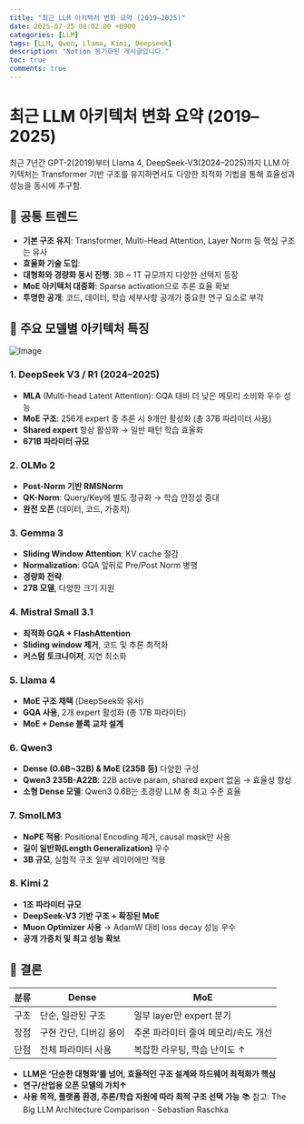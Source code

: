 ```yaml
---
title: "최근 LLM 아키텍처 변화 요약 (2019–2025)"
date: 2025-07-25 08:02:00 +0900
categories: [LLM]
tags: [LLM, Qwen, Llama, Kimi, Deepseek]
description: "Notion 동기화된 게시글입니다."
toc: true
comments: true
---
```


# 최근 LLM 아키텍처 변화 요약 (2019–2025)

최근 7년간 GPT-2(2019)부터 Llama 4, DeepSeek-V3(2024–2025)까지 LLM 아키텍처는 Transformer 기반 구조를 유지하면서도 다양한 최적화 기법을 통해 효율성과 성능을 동시에 추구함.

## 🔑 공통 트렌드

- **기본 구조 유지**: Transformer, Multi-Head Attention, Layer Norm 등 핵심 구조는 유사
- **효율화 기술 도입**:
- **대형화와 경량화 동시 진행**: 3B ~ 1T 규모까지 다양한 선택지 등장
- **MoE 아키텍처 대중화**: Sparse activation으로 추론 효율 확보
- **투명한 공개**: 코드, 데이터, 학습 세부사항 공개가 중요한 연구 요소로 부각
## 📌 주요 모델별 아키텍처 특징

![Image](https://prod-files-secure.s3.us-west-2.amazonaws.com/e6db513d-ec54-40ff-aa74-2487b0bcfe15/ac24fdd3-febf-45c7-8e99-afb6446591d8/image.png?X-Amz-Algorithm=AWS4-HMAC-SHA256&X-Amz-Content-Sha256=UNSIGNED-PAYLOAD&X-Amz-Credential=ASIAZI2LB4663OK23EEN%2F20250727%2Fus-west-2%2Fs3%2Faws4_request&X-Amz-Date=20250727T021849Z&X-Amz-Expires=3600&X-Amz-Security-Token=IQoJb3JpZ2luX2VjED8aCXVzLXdlc3QtMiJGMEQCIAaA7XQBbOkcLSI5giAUln5xQAMk1gWLWqWsbBtIVRNsAiAj7KUHKgcmYWFURMfqm4pRJvgJt2dwoQp8uCrJg27y3Sr%2FAwhoEAAaDDYzNzQyMzE4MzgwNSIMAQhFfU80HcJq03afKtwDTBPB%2F9feWTU3Aj82jQQeQDV9Os8ACPAdvv5BIbtoCsstzp63vbS2tbzf2mu%2BJAkW8eH7unIBve22pdDLv1GXWiYlQJhCKIW66svPVc%2Fhaqmy0CcY440w11%2BmYQJnWX2XZOIHt0mQae8BsDd1kd%2B4oREp%2FPPrIXrxYoF5WyL6X2W2DKYfq5mYeyemFTQmn3Cu%2FmEEpeeXWCOJGlaTESD552fP5Tu3Hqh%2BSbdeWLy38Zx7tPAuNmABDoyJ8dagS25Hila5q%2FvE%2BrCN7%2F%2FU4d6xbXMukC2kvFPiyZZp34vmgTyIy8vBauRQRwSSowusbMbvg2Vs7AofUdN8rZXaGiyCgcBl%2BwWaRwYbylfwQk8L%2BTmiiv5WxX5OzD21Ekn2l9pNMN%2B4mPDd1MCUKqGZ5GHa89GEfL4jOUPCANV9hgiKwIKyQNRKPDWWYHTamHt%2BkL1zpOkSLTcYiAOeBcIB88QTFY7OIzThXvhjdNkc4D09biBAqVuMX1twyegzMX1d67Q2bjA5EdU8yGij%2FNsnnUIKkryyFpYE33kxTkYUZsoz7jLE%2Bg9bF1SGyKQbkcRpyBCX9Z5shkBFJMqCN4EC%2BERxsH2a3DYK3KC1QBWkDHlAhNjGR8mCZa4QXxxn3S4w0MOVxAY6pgHtBUsKSgFNRTVdUxDMlqnCAoN13S9wON%2F6Kb%2BouFjN4V12rCLl72JEJa51Da4lmjRMpp7FDuksN0pcehUrFHIma7gqtNImHDZ5QrG2uMjkP0y11fWzUKQ7d3LTsVF3XEZXPE%2FpN4%2BYioo%2BQ5m3TMZ54iUUUGxI%2FfGzgaT7hbKhcGAqNICb%2B17U7tr1o%2BZJemxZ9YNmhKEHmIpFsdtv1GNqAPzS%2Bvio&X-Amz-Signature=c2dbb98f46a8b3dd87187133d317f2234f26ba5c033ea8c35f143ee1da65948d&X-Amz-SignedHeaders=host&x-amz-checksum-mode=ENABLED&x-id=GetObject)

### 1. DeepSeek V3 / R1 (2024–2025)

- **MLA** (Multi-head Latent Attention): GQA 대비 더 낮은 메모리 소비와 우수 성능
- **MoE 구조**: 256개 expert 중 추론 시 9개만 활성화 (총 37B 파라미터 사용)
- **Shared expert** 항상 활성화 → 일반 패턴 학습 효율화
- **671B 파라미터 규모**
### 2. OLMo 2

- **Post-Norm 기반 RMSNorm**
- **QK-Norm**: Query/Key에 별도 정규화 → 학습 안정성 증대
- **완전 오픈** (데이터, 코드, 가중치)
### 3. Gemma 3

- **Sliding Window Attention**: KV cache 절감
- **Normalization**: GQA 앞뒤로 Pre/Post Norm 병행
- **경량화 전략**:
- **27B 모델**, 다양한 크기 지원
### 4. Mistral Small 3.1

- **최적화 GQA + FlashAttention**
- **Sliding window 제거**, 코드 및 추론 최적화
- **커스텀 토크나이저**, 지연 최소화
### 5. Llama 4

- **MoE 구조 채택** (DeepSeek와 유사)
- **GQA 사용**, 2개 expert 활성화 (총 17B 파라미터)
- **MoE + Dense 블록 교차 설계**
### 6. Qwen3

- **Dense (0.6B~32B) & MoE (235B 등)** 다양한 구성
- **Qwen3 235B-A22B**: 22B active param, shared expert 없음 → 효율성 향상
- **소형 Dense 모델**: Qwen3 0.6B는 초경량 LLM 중 최고 수준 효율
### 7. SmolLM3

- **NoPE 적용**: Positional Encoding 제거, causal mask만 사용
- **길이 일반화(Length Generalization)** 우수
- **3B 규모**, 실험적 구조 일부 레이어에만 적용
### 8. Kimi 2

- **1조 파라미터 규모**
- **DeepSeek-V3 기반 구조 + 확장된 MoE**
- **Muon Optimizer 사용** → AdamW 대비 loss decay 성능 우수
- **공개 가중치 및 최고 성능 확보**
## 🧩 결론

| 분류 | Dense | MoE |
| --- | --- | --- |
| 구조 | 단순, 일관된 구조 | 일부 layer만 expert 분기 |
| 장점 | 구현 간단, 디버깅 용이 | 추론 파라미터 줄여 메모리/속도 개선 |
| 단점 | 전체 파라미터 사용 | 복잡한 라우팅, 학습 난이도 ↑ |

- **LLM은 ‘단순한 대형화’를 넘어, 효율적인 구조 설계와 하드웨어 최적화가 핵심**
- **연구/산업용 오픈 모델의 가치↑**
- **사용 목적, 플랫폼 환경, 추론/학습 자원에 따라 최적 구조 선택 가능**
📚 참고: The Big LLM Architecture Comparison - Sebastian Raschka



